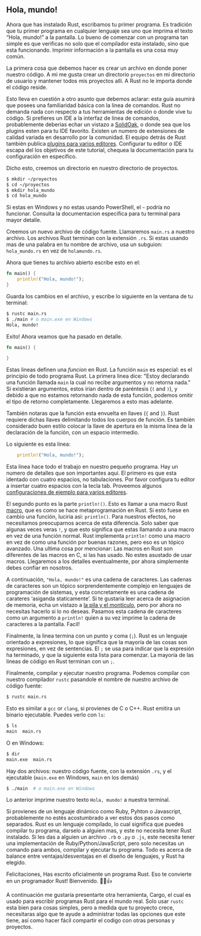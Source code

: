 ## Hola, mundo!

Ahora que has instalado Rust, escribamos tu primer programa. Es tradición que tu primer programa en cualquier lenguaje sea uno que imprima el texto “Hola, mundo!” a la pantalla. Lo bueno de comenzar con un programa tan simple es que verificas no solo que el compilador esta instalado, sino que esta funcionando. Imprimir información a la pantalla es una cosa muy común.

La primera cosa que debemos hacer es crear un archivo en donde poner nuestro código. A mi me gusta crear un directorio `proyectos` en mi directorio de usuario y mantener todos mis proyectos allí. A Rust no le importa donde el código reside.

Esto lleva en cuestión a otro asunto que debemos aclarar: esta guía asumirá que posees una familiaridad básica con la linea de comandos. Rust no demanda nada con respecto a tus herramientas de edición o donde vive tu código. Si prefieres un IDE a la interfaz de linea de comandos, probablemente deberías echar un vistazo a [SolidOak][solidoak], o donde sea que los plugins esten para tu IDE favorito. Existen un numero de extensiones de calidad variada en desarrollo por la comunidad. El equipo detrás de Rust también publica [plugins para varios editores][plugins]. Configurar tu editor o IDE escapa del los objetivos de este tutorial, chequea la documentación para tu configuración en especifico.

[solidoak]: https://github.com/oakes/SolidOak
[plugins]: https://github.com/rust-lang/rust/blob/master/src/etc/CONFIGS.md

Dicho esto, creemos un directorio en nuestro directorio de proyectos.

```bash
$ mkdir ~/proyectos
$ cd ~/proyectos
$ mkdir hola_mundo
$ cd hola_mundo
```

Si estas en Windows y no estas usando PowerShell, el `~` podría no funcionar. Consulta la documentacion especifica para tu terminal para mayor detalle.

Creemos un nuevo archivo de código fuente. Llamaremos `main.rs` a nuestro archivo. Los archivos Rust terminan con la extensión `.rs`. Si estas usando mas de una palabra en tu nombre de archivo, usa un subguion: `hola_mundo.rs` en vez de `holamundo.rs`.

Ahora que tienes tu archivo abierto escribe esto en el:

```rust
fn main() {
    println!("Hola, mundo!");
}
```

Guarda los cambios en el archivo,  y escribe lo siguiente en la ventana de tu terminal:

```bash
$ rustc main.rs
$ ./main # o main.exe en Windows
Hola, mundo!
```

Exito! Ahora veamos que ha pasado en detalle.

```rust
fn main() {

}
```

Estas lineas definen una *funcion* en Rust. La función `main` es especial: es el principio de todo programa Rust. La primera linea dice: "Estoy declarando una función llamada `main` la cual no recibe argumentos y no retorna nada." Si existieran argumentos, estos irían dentro de paréntesis (`(` and `)`), y debido a que no estamos retornando nada de esta función, podemos omitir el tipo de retorno completamente. Llegaremos a esto mas adelante.

También notaras que la función  esta envuelta en llaves (`{` and `}`). Rust requiere dichas llaves delimitando todos los cuerpos de función. Es también considerado buen estilo colocar la llave de apertura en la misma linea de la declaración de la función, con un espacio intermedio.

Lo siguiente es esta linea:

```rust
    println!("Hola, mundo!");
```

Esta linea hace todo el trabajo en nuestro pequeño programa. Hay un numero de detalles que son importantes aquí. El primero es que esta identado con cuatro espacios, no tabulaciones. Por favor configura tu editor a insertar cuatro espacios con la tecla tab. Proveemos algunos [configuraciones de ejemplo para varios editores][configs].

[configs]: https://github.com/rust-lang/rust/tree/master/src/etc/CONFIGS.md

El segundo punto es la parte `println!()`. Esto es llamar a una macro Rust [macro][macro], que es como se hace metaprogramación en Rust. Si esto fuese en cambio una función, luciria asi: `println()`.  Para nuestros efectos, no necesitamos preocuparnos acerca de esta diferencia. Solo saber que algunas veces veras `!`, y que esto significa que estas llamando a una macro en vez de una función normal. Rust implementa `println!` como una macro en vez de como una función por buenas razones, pero eso es un tópico avanzado. Una ultima cosa por mencionar: Las macros en Rust son diferentes de las macros en C, si las has usado. No estes asustado de usar macros. Llegaremos a los detalles eventualmente, por ahora simplemente debes confiar en nosotros.

[macro]: macros.html

A continuación, `"Hola, mundo!"` es una cadena de caracteres. Las cadenas de caracteres son un tópico sorprendentemente complejo en lenguajes de programación de sistemas, y esta concretamente es una cadena de carateres ‘asiganda staticamente’. Si te gustaria leer acerca de asignacion de memoria, echa un vistazo a [la  pila y el montículo][allocation], pero por ahora no necesitas hacerlo si lo no deseas. Pasamos esta cadena de caracteres como un argumento a `println!` quien a su vez imprime la cadena de caracteres a la pantalla. Facil!

[allocation]: the-stack-and-the-heap.html

Finalmente, la linea termina con un punto y coma  (`;`). Rust es un lenguaje orientado a expresiones, lo que significa que la mayoría de las cosas son expresiones, en vez de sentencias. El `;` se usa para indicar que la expresión ha terminado,  y que la siguiente esta lista para comenzar. La mayoría de las lineas de código en Rust terminan con un `;`. 

Finalmente, compilar y ejecutar nuestro programa. Podemos compilar con nuestro compilador `rustc` pasandole el nombre de nuestro archivo de código fuente:


```bash
$ rustc main.rs
```

Esto es similar a `gcc` or `clang`, si provienes de C o C++. Rust emitira un binario ejecutable. Puedes verlo con `ls`:


```bash
$ ls
main  main.rs
```

O en Windows:

```bash
$ dir
main.exe  main.rs
```

Hay dos archivos: nuestro código fuente, con la extensión `.rs`, y el ejecutable (`main.exe` en Windows, `main` en los demás)


```bash
$ ./main  # o main.exe en Windows
```

Lo anterior imprime nuestro texto `Hola, mundo!` a nuestra terminal.

Si provienes de un lenguaje dinámico como Ruby, Pyhton o Javascript, probablemente no estés acostumbrado a ver estos dos pasos como separados. Rust es un lenguaje compilado, lo cual significa que puedes compilar tu programa, darselo a alguien mas, y este no necesita tener Rust instalado. Si les das a alguien un archivo `.rb` o `.py` o `.js`, este necesita tener una implementación de Ruby/Python/JavaScript, pero solo necesitas un comando para ambos, compilar y ejecutar tu programa. Todo es acerca de balance entre ventajas/desventajas en el diseño de lenguajes, y Rust ha elegido.

Felicitaciones, Has escrito oficialmente un programa Rust. Eso te convierte en un programador Rust! Bienvenido. 🎊🎉👍

A continuación me gustaría presentarte otra herramienta, Cargo, el cual es usado para escribir programas Rust para el mundo real. Solo usar `rustc` esta bien para cosas simples, pero a medida que tu proyecto crece, necesitaras algo que te ayude a administrar todas las opciones que este tiene, así como hacer fácil compartir el codigo con otras personas y proyectos.

